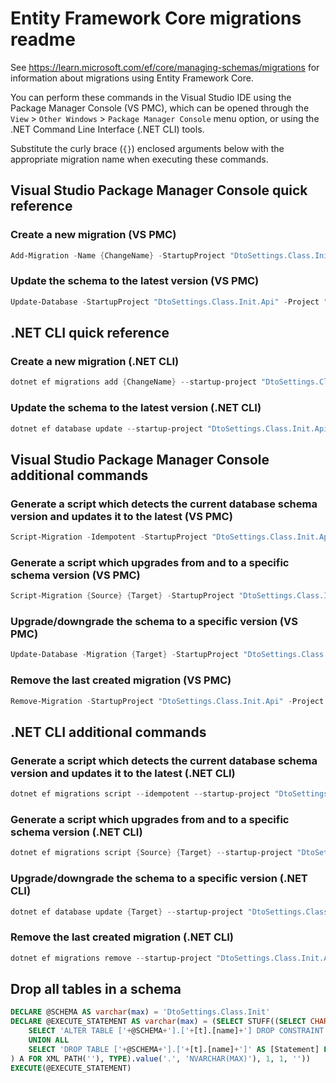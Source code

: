 # Entity Framework Core migrations readme

See <https://learn.microsoft.com/ef/core/managing-schemas/migrations> for information about migrations
using Entity Framework Core.

You can perform these commands in the Visual Studio IDE using the Package Manager Console (VS PMC), which can
be opened through the `View` > `Other Windows` > `Package Manager Console` menu option, or using the .NET
Command Line Interface (.NET CLI) tools.

Substitute the curly brace (`{}`) enclosed arguments below with the appropriate migration name when
executing these commands.

## Visual Studio Package Manager Console quick reference

### Create a new migration (VS PMC)

```powershell
Add-Migration -Name {ChangeName} -StartupProject "DtoSettings.Class.Init.Api" -Project "DtoSettings.Class.Init.Infrastructure"
```

### Update the schema to the latest version (VS PMC)

```powershell
Update-Database -StartupProject "DtoSettings.Class.Init.Api" -Project "DtoSettings.Class.Init.Infrastructure"
```

## .NET CLI quick reference

### Create a new migration (.NET CLI)

```powershell
dotnet ef migrations add {ChangeName} --startup-project "DtoSettings.Class.Init.Api" --project "DtoSettings.Class.Init.Infrastructure"
```

### Update the schema to the latest version (.NET CLI)

```powershell
dotnet ef database update --startup-project "DtoSettings.Class.Init.Api" --project "DtoSettings.Class.Init.Infrastructure"
```

## Visual Studio Package Manager Console additional commands

### Generate a script which detects the current database schema version and updates it to the latest (VS PMC)

```powershell
Script-Migration -Idempotent -StartupProject "DtoSettings.Class.Init.Api" -Project "DtoSettings.Class.Init.Infrastructure"
```

### Generate a script which upgrades from and to a specific schema version (VS PMC)

```powershell
Script-Migration {Source} {Target} -StartupProject "DtoSettings.Class.Init.Api" -Project "DtoSettings.Class.Init.Infrastructure"
```

### Upgrade/downgrade the schema to a specific version (VS PMC)

```powershell
Update-Database -Migration {Target} -StartupProject "DtoSettings.Class.Init.Api" -Project "DtoSettings.Class.Init.Infrastructure"
```

### Remove the last created migration (VS PMC)

```powershell
Remove-Migration -StartupProject "DtoSettings.Class.Init.Api" -Project "DtoSettings.Class.Init.Infrastructure"
```

## .NET CLI additional commands

### Generate a script which detects the current database schema version and updates it to the latest (.NET CLI)

```powershell
dotnet ef migrations script --idempotent --startup-project "DtoSettings.Class.Init.Api" --project "DtoSettings.Class.Init.Infrastructure"
```

### Generate a script which upgrades from and to a specific schema version (.NET CLI)

```powershell
dotnet ef migrations script {Source} {Target} --startup-project "DtoSettings.Class.Init.Api" --project "DtoSettings.Class.Init.Infrastructure"
```

### Upgrade/downgrade the schema to a specific version (.NET CLI)

```powershell
dotnet ef database update {Target} --startup-project "DtoSettings.Class.Init.Api" --project "DtoSettings.Class.Init.Infrastructure"
```

### Remove the last created migration (.NET CLI)

```powershell
dotnet ef migrations remove --startup-project "DtoSettings.Class.Init.Api" --project "DtoSettings.Class.Init.Infrastructure"
```

## Drop all tables in a schema

```sql
DECLARE @SCHEMA AS varchar(max) = 'DtoSettings.Class.Init'
DECLARE @EXECUTE_STATEMENT AS varchar(max) = (SELECT STUFF((SELECT CHAR(13) + CHAR(10) + [Statement] FROM (
    SELECT 'ALTER TABLE ['+@SCHEMA+'].['+[t].[name]+'] DROP CONSTRAINT ['+[fk].[name]+']' AS [Statement] FROM [sys].[foreign_keys] AS [fk] INNER JOIN [sys].[tables] AS [t] ON [t].[object_id] = [fk].[parent_object_id] INNER JOIN [sys].[schemas] AS [s] ON [s].[schema_id] = [t].[schema_id] WHERE [s].[name] = @SCHEMA
    UNION ALL
    SELECT 'DROP TABLE ['+@SCHEMA+'].['+[t].[name]+']' AS [Statement] FROM [sys].[tables] AS [t] INNER JOIN [sys].[schemas] AS [s] ON [s].[schema_id] = [t].[schema_id] WHERE [s].[name] = @SCHEMA
) A FOR XML PATH(''), TYPE).value('.', 'NVARCHAR(MAX)'), 1, 1, ''))
EXECUTE(@EXECUTE_STATEMENT)
```
